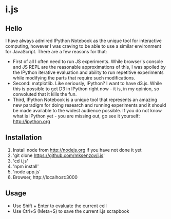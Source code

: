 i.js
====

Hello
-----

I have always admired IPython Notebook as the unique tool for interactive computing, however I was craving to be able to use a similar environment for JavaScript. There are a few reasons for that:

* First of all I often need to run JS experiments. While browser's console and JS REPL are the reasonable approximations of this, I was spoiled by the IPython iterative evaluation and ability to run repetitive experiments while modifying the parts that require such modifications.
* Second: matplotlib. Like seriously, IPython? I want to have d3.js. While this is possible to get D3 in IPython right now - it is, in my opinion, so convoluted that it kills the fun.
* Third, IPython Notebook is a unique tool that represents an amazing new paradigm for doing research and running experiments and it should be made available to the widest audience possible. If you do not know what is IPython yet - you are missing out, go see it yourself: http://ipython.org

Installation
-------------

1. Install node from http://nodejs.org if you have not done it yet
2. 'git clone https://github.com/mksenzov/i.js'
3. 'cd i.js'
4. 'npm install'
5. 'node app.js'
6. Browser, http://localhost:3000

Usage
-----

* Use Shift + Enter to evaluate the current cell
* Use Ctrl+S (Meta+S) to save the current i.js scrapbook
